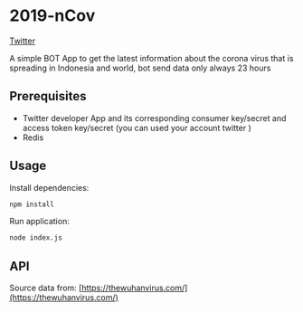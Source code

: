 # 2019-nCov
[Twitter](https://twitter.com/Linggaadi4)

A simple BOT App to get the latest information about the corona virus that is spreading in Indonesia and world, bot send data only always 23 hours

## Prerequisites
- Twitter developer App and its corresponding consumer key/secret and access token key/secret (you can used your account twitter )
- Redis

## Usage
Install dependencies:
```bash
npm install
```

Run application:
```bash
node index.js
```
## API 
Source data from: [https://thewuhanvirus.com/](https://thewuhanvirus.com/)